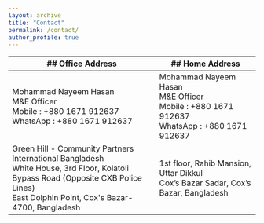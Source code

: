 ```yaml
---
layout: archive
title: "Contact"
permalink: /contact/
author_profile: true
---
```


| ## Office Address | ## Home Address   |
| -------| ----- |
| Mohammad Nayeem Hasan <br> M&E Officer <br> Mobile     :	+880 1671 912637 <br> WhatsApp   :	+880 1671 912637  | Mohammad Nayeem Hasan <br> M&E Officer <br> Mobile     :	+880 1671 912637 <br> WhatsApp   :	+880 1671 912637   |
|Green Hill - Community Partners International Bangladesh <br> White House, 3rd Floor, Kolatoli Bypass Road (Opposite CXB Police Lines) <br> East Dolphin Point, Cox's Bazar-4700, Bangladesh | 1st floor, Rahib Mansion, Uttar Dikkul <br> Cox’s Bazar Sadar, Cox’s Bazar, Bangladesh |
